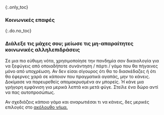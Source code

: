 {:.only_toc}
### Κοινωνικές επαφές

{:.do.no_toc}
### Διάλεξε τις μάχες σου; μείωσε τις μη-απαραίτητες κοινωνικές αλληλεπιδράσεις

Σε μια πιο εύθυμη νότα, χρησιμοποίησε την πανδημία σαν δικαιολογία για να ξεφύγεις από οποιαδήποτε συνάντηση / πάρτι / γάμο που θα πήγαινες μόνο από υποχρέωση. Αν δεν είσαι σίγουρος ότι θα το διασκέδαζες ή ότι θα έφερνες χαρά σε κάποιον που πραγματικά αγαπάς, μην το κάνεις. Δοκίμασε να παρευρεθείς απομακρυσμένα αν μπορείς. Ή κάνε μια γρήγορη εμφάνιση για μερικά λεπτά και μετά φύγε. Στείλε ένα δώρο αντί να πας αυτοπροσώπως.

Αν σχεδιάζεις κάποιο γάμο και αναρωτιέσαι τι να κάνεις, δες μερικές επιλογές στο [ακόλουθο νήμα.](https://twitter.com/figgyjam/status/1236997165626478593)
